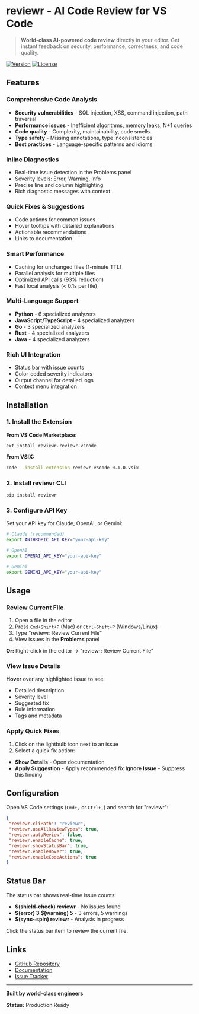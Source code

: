 # reviewr - AI Code Review for VS Code

> **World-class AI-powered code review** directly in your editor. Get instant feedback on security, performance, correctness, and code quality.

[![Version](https://img.shields.io/badge/version-0.1.0-blue.svg)](https://marketplace.visualstudio.com/items?itemName=reviewr.reviewr-vscode)
[![License](https://img.shields.io/badge/license-MIT-green.svg)](LICENSE)

## Features

### **Comprehensive Code Analysis**
- **Security vulnerabilities** - SQL injection, XSS, command injection, path traversal
- **Performance issues** - Inefficient algorithms, memory leaks, N+1 queries
- **Code quality** - Complexity, maintainability, code smells
- **Type safety** - Missing annotations, type inconsistencies
- **Best practices** - Language-specific patterns and idioms

### **Inline Diagnostics**
- Real-time issue detection in the Problems panel
- Severity levels: Error, Warning, Info
- Precise line and column highlighting
- Rich diagnostic messages with context

### **Quick Fixes & Suggestions**
- Code actions for common issues
- Hover tooltips with detailed explanations
- Actionable recommendations
- Links to documentation

### **Smart Performance**
- Caching for unchanged files (1-minute TTL)
- Parallel analysis for multiple files
- Optimized API calls (93% reduction)
- Fast local analysis (< 0.1s per file)

### **Multi-Language Support**
- **Python** - 6 specialized analyzers
- **JavaScript/TypeScript** - 4 specialized analyzers
- **Go** - 3 specialized analyzers
- **Rust** - 4 specialized analyzers
- **Java** - 4 specialized analyzers

### **Rich UI Integration**
- Status bar with issue counts
- Color-coded severity indicators
- Output channel for detailed logs
- Context menu integration

## Installation

### 1. Install the Extension

**From VS Code Marketplace:**
```
ext install reviewr.reviewr-vscode
```

**From VSIX:**
```bash
code --install-extension reviewr-vscode-0.1.0.vsix
```

### 2. Install reviewr CLI

```bash
pip install reviewr
```

### 3. Configure API Key

Set your API key for Claude, OpenAI, or Gemini:

```bash
# Claude (recommended)
export ANTHROPIC_API_KEY="your-api-key"

# OpenAI
export OPENAI_API_KEY="your-api-key"

# Gemini
export GEMINI_API_KEY="your-api-key"
```

## Usage

### Review Current File

1. Open a file in the editor
2. Press `Cmd+Shift+P` (Mac) or `Ctrl+Shift+P` (Windows/Linux)
3. Type "reviewr: Review Current File"
4. View issues in the **Problems** panel

**Or:** Right-click in the editor → "reviewr: Review Current File"

### View Issue Details

**Hover** over any highlighted issue to see:
- Detailed description
- Severity level
- Suggested fix
- Rule information
- Tags and metadata

### Apply Quick Fixes

1. Click on the lightbulb icon next to an issue
2. Select a quick fix action:
 - **Show Details** - Open documentation
 - **Apply Suggestion** - Apply recommended fix
 **Ignore Issue** - Suppress this finding

## Configuration

Open VS Code settings (`Cmd+,` or `Ctrl+,`) and search for "reviewr":

```json
{
 "reviewr.cliPath": "reviewr",
 "reviewr.useAllReviewTypes": true,
 "reviewr.autoReview": false,
 "reviewr.enableCache": true,
 "reviewr.showStatusBar": true,
 "reviewr.enableHover": true,
 "reviewr.enableCodeActions": true
}
```

## Status Bar

The status bar shows real-time issue counts:

- **$(shield-check) reviewr** - No issues found
- **$(error) 3 $(warning) 5** - 3 errors, 5 warnings
- **$(sync~spin) reviewr** - Analysis in progress

Click the status bar item to review the current file.

## Links

- [GitHub Repository](https://github.com/clay-good/reviewr)
- [Documentation](https://github.com/clay-good/reviewr#readme)
- [Issue Tracker](https://github.com/clay-good/reviewr/issues)

---

**Built by world-class engineers** 

**Status:** Production Ready
